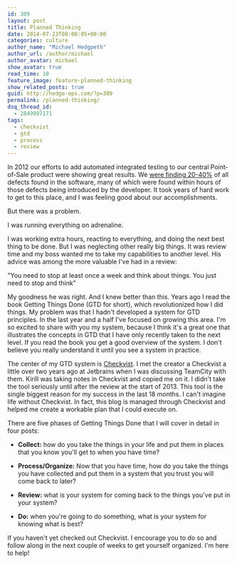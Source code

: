 ```yaml
---
id: 309
layout: post
title: Planned Thinking
date: 2014-07-23T08:00:05+00:00
categories: culture
author_name: "Michael Hedgpeth"
author_url: /author/michael
author_avatar: michael
show_avatar: true
read_time: 10
feature_image: feature-planned-thinking 
show_related_posts: true 
guid: http://hedge-ops.com/?p=309
permalink: /planned-thinking/
dsq_thread_id:
  - 2849997171
tags:
  - checkvist
  - gtd
  - process
  - review
---
```

In 2012 our efforts to add automated integrated testing to our central Point-of-Sale product were showing great results. We [were finding 20-40%](/measure-for-reality/) of all defects found in the software, many of which were found within hours of those defects being introduced by the developer. It took years of hard work to get to this place, and I was feeling good about our accomplishments.

But there was a problem.

I was running everything on adrenaline.<!--more-->

I was working extra hours, reacting to everything, and doing the next best thing to be done. But I was neglecting other really big things. It was review time and my boss wanted me to take my capabilities to another level. His advice was among the more valuable I've had in a review:

"You need to stop at least once a week and think about things. You just need to stop and think"

My goodness he was right. And I knew better than this. Years ago I read the book Getting Things Done (GTD for short), which revolutionized how I did things. My problem was that I hadn't developed a system for GTD principles. In the last year and a half I've focused on growing this area. I'm so excited to share with you my system, because I think it's a great one that illustrates the concepts in GTD that I have only recently taken to the next level. If you read the book you get a good overview of the system. I don't believe you really understand it until you see a system in practice.

The center of my GTD system is [Checkvist](http://www.checkvist.com). I met the creator a Checkvist a little over two years ago at Jetbrains when I was discussing TeamCity with them. Kirill was taking notes in Checkvist and copied me on it. I didn't take the tool seriously until after the review at the start of 2013. This tool is the single biggest reason for my success in the last 18 months. I can't imagine life without Checkvist. In fact, this blog is managed through Checkvist and helped me create a workable plan that I could execute on.

There are five phases of Getting Things Done that I will cover in detail in four posts:

  * **Collect:** how do you take the things in your life and put them in places that you know you'll get to when you have time?

  * **Process/Organize:** Now that you have time, how do you take the things you have collected and put them in a system that you trust you will come back to later?

  * **Review:** what is your system for coming back to the things you've put in your system?

  * **Do:** when you're going to do something, what is your system for knowing what is best?

If you haven't yet checked out Checkvist. I encourage you to do so and follow along in the next couple of weeks to get yourself organized. I'm here to help!